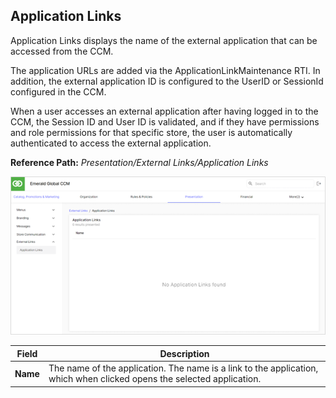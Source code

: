 ## Application Links

Application Links displays the name of the external application that can be accessed from the CCM.

The application URLs are added via the ApplicationLinkMaintenance RTI. In addition, the external application ID is configured to the UserID or SessionId configured in the CCM.

When a user accesses an external application after having logged in to the CCM, the Session ID and User ID is validated, and if they have permissions and role permissions for that specific store, the user is automatically authenticated to access the external application.

**Reference Path:** *Presentation/External Links/Application Links*

![Application Links Screen](/Images/ApplicationLinksScreen.png)

|**Field**|**Description**|
|---------|----------|
|**Name**|The name of the application. The name is a link to the application, which when clicked opens the selected application.|
